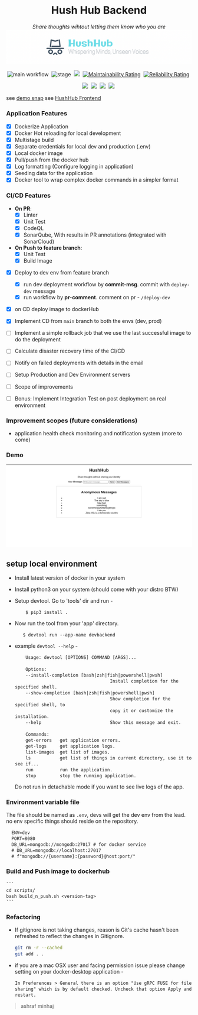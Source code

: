 <div align="center">

# Hush Hub Backend
*Share thoughts wihtout letting them know who you are*
![banner](docs/banner.png)

![main workflow](https://github.com/ashraf-minhaj/hushhub-backend/actions/workflows/deploy_prod.yml/badge.svg)&nbsp;
![stage](https://github.com/ashraf-minhaj/hushhub-backend/actions/workflows/deploy_dev.yml/badge.svg)&nbsp;
![](https://img.shields.io/badge/License-MIT%20License-red?style=plastic&logo=mit)&nbsp;
[![Maintainability Rating](https://sonarcloud.io/api/project_badges/measure?project=ashraf-minhaj_HushHub-Backend&metric=sqale_rating)](https://sonarcloud.io/summary/new_code?id=ashraf-minhaj_HushHub-Backend)&nbsp;
[![Reliability Rating](https://sonarcloud.io/api/project_badges/measure?project=ashraf-minhaj_HushHub-Backend&metric=reliability_rating)](https://sonarcloud.io/summary/new_code?id=ashraf-minhaj_pydonitor)&nbsp;
<!-- ![](https://img.shields.io/badge/Platform-Linux-black?labelColor=black&style=plastic&logo=linux)&nbsp; -->
![](https://img.shields.io/badge/Python-3.10-blue?style=plastic&logo=python)&nbsp;
![](https://img.shields.io/badge/docker--blue?style=plastic&logo=docker)&nbsp;
![](https://img.shields.io/badge/GitHub-Actions-blue?style=plastic&logo=githubactions)&nbsp;
![](https://img.shields.io/badge/SonarQube-SonarCloud-orange?style=plastic&logo=sonarcloud)&nbsp;


</div>

see [demo snap](#demo)
see [HushHub Frontend](https://github.com/ashraf-minhaj/HushHub-Frontend/)

### Application Features
- [x] Dockerize Application 
- [x] Docker Hot reloading for local development 
- [x] Multistage build 
- [x] Separate credentials for local dev and production (.env)
- [x] Local docker image 
- [x] Pull/push from the docker hub 
- [x] Log formatting (Configure logging in application) 
- [x] Seeding data for the application 
- [x] Docker tool to wrap complex docker commands in a simpler format

### CI/CD Features
- **On PR**:
    - [x] Linter
    - [x] Unit Test
    - [x] CodeQL
    - [x] SonarQube, With results in PR annotations (integrated with SonarCloud)

- **On Push to feature branch**:
    - [x] Unit Test
    - [x] Build Image

- [x] Deploy to dev env from feature branch 
    - [x] run dev deployment workflow by **commit-msg**. commit with `deploy-dev` message
    - [x] run workflow by **pr-comment**. comment on pr - `/deploy-dev`
- [x] on CD deploy image to dockerHub
- [x] Implement CD from `main` branch to both the envs (dev, prod)
- [ ] Implement a simple rollback job that we use the last successful image to do the deployment 
- [ ] Calculate disaster recovery time of the CI/CD
- [ ] Notify on failed deployments with details in the email

- [ ] Setup Production and Dev Environment servers
- [ ] Scope of improvements
- [ ] Bonus: Implement Integration Test on post deployment on real environment


### Improvement scopes (future considerations)
- application health check monitoring and notification system
(more to come)

### Demo
![demo](docs/demo.png)

## setup local environment 

- Install latest version of docker in your system
- Install python3 on your system (should come with your distro BTW)

- Setup devtool. Go to 'tools' dir and run -
    ```
        $ pip3 install .
    ```

- Now run the tool from your 'app' directory. 
     ```
        $ devtool run --app-name devbackend
    ```

- example `devtool --help` -
    ``` 
        Usage: devtool [OPTIONS] COMMAND [ARGS]...

        Options:
        --install-completion [bash|zsh|fish|powershell|pwsh]
                                        Install completion for the specified shell.
        --show-completion [bash|zsh|fish|powershell|pwsh]
                                        Show completion for the specified shell, to
                                        copy it or customize the installation.
        --help                          Show this message and exit.

        Commands:
        get-errors   get application errors.
        get-logs     get application logs.
        list-images  get list of images.
        ls           get list of things in current directory, use it to see if...
        run          run the application.
        stop         stop the running application.
    ```

  Do not run in detachable mode if you want to see live logs of the app.

### Environment variable file
The file should be named as `.env`, devs will get the dev env from the lead. no env specific things should reside on the repository.

  ```
    ENV=dev
    PORT=8080
    DB_URL=mongodb://mongodb:27017 # for docker service
    # DB_URL=mongodb://localhost:27017
    # f"mongodb://{username}:{password}@host:port/"
  ```

### Build and Push image to dockerhub

    ```
    cd scripts/
    bash build_n_push.sh <version-tag>
    ```

### Refactoring
- If gitignore is not taking changes, reason is Git's cache hasn't been refreshed to reflect the changes in Gitignore.

    ```bash
    git rm -r --cached
    git add . .
    ```

- if you are a mac OSX user and facing permission issue please change setting on your docker-desktop application - 

    ```
    In Preferences > General there is an option "Use gRPC FUSE for file sharing" which is by default checked. Uncheck that option Apply and restart.
    ```

> ashraf minhaj